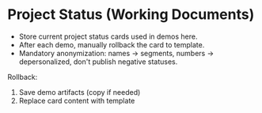 # Project Status (Working Documents)

- Store current project status cards used in demos here.
- After each demo, manually rollback the card to template.
- Mandatory anonymization: names → segments, numbers → depersonalized, don't publish negative statuses.

Rollback:
1) Save demo artifacts (copy if needed)
2) Replace card content with template

